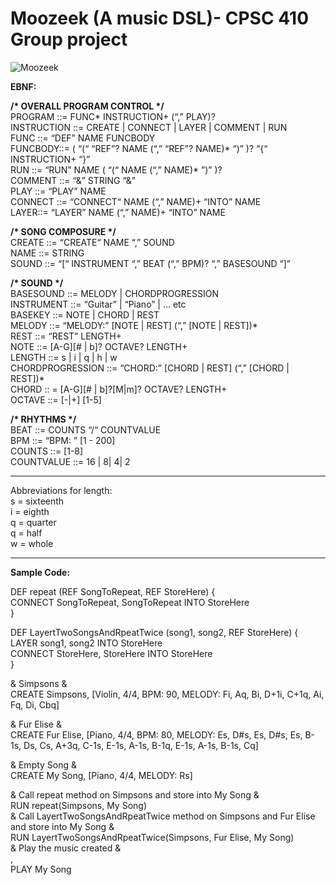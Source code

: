# Moozeek (A music DSL)- CPSC 410 Group project
![Moozeek](https://user-images.githubusercontent.com/31344971/82974722-80e74000-9f8f-11ea-890b-f9b5acb3884c.jpg)

__EBNF:__<br/>

__/* OVERALL PROGRAM CONTROL */__   
PROGRAM ::=  FUNC* INSTRUCTION+ (“,” PLAY)?  
INSTRUCTION ::= CREATE | CONNECT | LAYER | COMMENT | RUN  
FUNC ::= “DEF” NAME FUNCBODY  
FUNCBODY::= ( “(“ “REF”? NAME (“,” “REF”? NAME)* “)”  )?  “{“ INSTRUCTION+ “}”  
RUN ::=  “RUN” NAME ( “(“ NAME  (“,” NAME)* ”)” )?  
COMMENT ::= “&” STRING “&”  
PLAY ::= “PLAY” NAME   
CONNECT ::= “CONNECT“  NAME (“,” NAME)+ “INTO” NAME  
LAYER::= “LAYER” NAME (“,” NAME)+ “INTO” NAME  
  
__/* SONG COMPOSURE */__  
CREATE ::= “CREATE“  NAME “,”  SOUND  
NAME ::=  STRING  
SOUND ::= “[“ INSTRUMENT “,” BEAT (“,” BPM)? “,” BASESOUND “]”  

__/* SOUND */__  
BASESOUND ::= MELODY | CHORDPROGRESSION  
INSTRUMENT ::= “Guitar” | “Piano” | … etc  
BASEKEY ::= NOTE | CHORD | REST  
MELODY ::= “MELODY:” [NOTE | REST] (“,” [NOTE | REST])\*  
REST ::= “REST” LENGTH+   
NOTE ::=  [A-G][# | b]? OCTAVE?  LENGTH+  
LENGTH ::= s | i | q | h | w  
CHORDPROGRESSION ::= “CHORD:” [CHORD | REST] (“,” [CHORD | REST])\*   
CHORD :: =  [A-G][# | b]?[M|m]? OCTAVE?   LENGTH+   
OCTAVE ::= [-|+] [1-5]    
  
__/* RHYTHMS */__  
BEAT ::= COUNTS “/“ COUNTVALUE   
BPM ::= “BPM: ” [1 - 200]  
COUNTS ::= [1-8]  
COUNTVALUE ::= 16 | 8| 4| 2  
  
  
------------------------------  
Abbreviations for length:  
s    = sixteenth  
i    = eighth  
q   = quarter  
q   = half  
w  = whole    
  
------------------------------      
__Sample Code:__  
  
DEF repeat (REF SongToRepeat, REF StoreHere) {  
  CONNECT SongToRepeat, SongToRepeat INTO StoreHere  
}  

DEF LayertTwoSongsAndRpeatTwice (song1, song2, REF StoreHere) {  
  LAYER song1, song2 INTO StoreHere  
  CONNECT StoreHere, StoreHere INTO StoreHere  
}  
  
& Simpsons &  
CREATE Simpsons, [Violin, 4/4, BPM: 90, MELODY: Fi, Aq, Bi, D+1i, C+1q, Ai, Fq, Di, Cbq]  
  
& Fur Elise &  
CREATE Fur Elise, [Piano, 4/4,  BPM: 80, MELODY: Es, D#s, Es, D#s, Es, B-1s, Ds, Cs, A+3q, C-1s, E-1s, A-1s, B-1q, E-1s, A-1s, B-1s, Cq]  
  
& Empty Song &  
CREATE My Song, [Piano, 4/4, MELODY: Rs]  
  
& Call repeat method on Simpsons and store into My Song &  
RUN repeat(Simpsons, My Song)  
& Call LayertTwoSongsAndRpeatTwice method on Simpsons and Fur Elise and store into My Song &  
RUN LayertTwoSongsAndRpeatTwice(Simpsons, Fur Elise, My Song)  
& Play the music created &  
,  
PLAY My Song  


